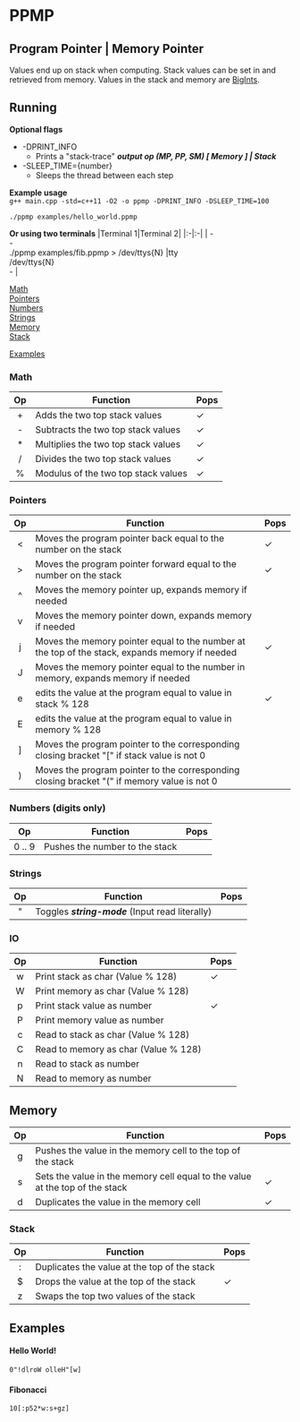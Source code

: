 # PPMP
## Program Pointer | Memory Pointer
Values end up on stack when computing. Stack values can be set in and retrieved from memory.
Values in the stack and memory are [BigInts](https://github.com/rgroshanrg/bigint).

## Running 
**Optional flags**
* -DPRINT_INFO
  * Prints a "stack-trace" ***output op (MP, PP, SM) [ Memory ] | Stack***
* -SLEEP_TIME={number}
  * Sleeps the thread between each step

**Example usage**  
`g++ main.cpp -std=c++11 -O2 -o ppmp -DPRINT_INFO -DSLEEP_TIME=100`

`./ppmp examples/hello_world.ppmp`  

**Or using two terminals**
|Terminal 1|Terminal 2|
|:-|:-|
| -<br>-<br>./ppmp examples/fib.ppmp > /dev/ttys{N} |tty<br>/dev/ttys{N}<br>- |

[Math](#math)  
[Pointers](#pointers)  
[Numbers](#numbers)  
[Strings](#strings)  
[Memory](#memory)  
[Stack](#stack)

[Examples](#examples)  

### Math
| Op | Function | Pops |
|:-:|---|---|
|+|Adds the two top stack values|&check;|
|-|Subtracts the two top stack values|&check;|
|*|Multiplies the two top stack values|&check;|
|/|Divides the two top stack values|&check;|
|%|Modulus of the two top stack values|&check;|

### Pointers
| Op | Function | Pops |
|:-:|---|---|
|<|Moves the program pointer back equal to the number on the stack|&check;|
|>|Moves the program pointer forward equal to the number on the stack|&check;|
|^|Moves the memory pointer up, expands memory if needed||
|v|Moves the memory pointer down, expands memory if needed||
|j|Moves the memory pointer equal to the number at the top of the stack, expands memory if needed|&check;|
|J|Moves the memory pointer equal to the number in memory, expands memory if needed||
|e|edits the value at the program equal to value in stack % 128|&check;|
|E|edits the value at the program equal to value in memory % 128||
|]|Moves the program pointer to the corresponding closing bracket "[" if stack value is not 0||
|)|Moves the program pointer to the corresponding closing bracket "(" if memory value is not 0||

### Numbers (digits only)
| Op | Function | Pops |
|:-:|---|---|
|0 .. 9|Pushes the number to the stack||

### Strings
| Op | Function | Pops |
|:-:|---|---|
|"| Toggles _**string-mode**_ (Input read literally)||

### IO
| Op | Function | Pops |
|:-:|---|---|
|w|Print stack as char (Value % 128)|&check;|
|W|Print memory as char (Value % 128)||
|p|Print stack value as number|&check;|
|P|Print memory value as number||
|c|Read to stack as char (Value % 128)||
|C|Read to memory as char (Value % 128)||
|n|Read to stack as number ||
|N|Read to memory as number ||

## Memory
| Op | Function | Pops |
|:-:|---|---|
|g|Pushes the value in the memory cell to the top of the stack||
|s|Sets the value in the memory cell equal to the value at the top of the stack|&check;|
|d|Duplicates the value in the memory cell |&check;|

### Stack
| Op | Function | Pops |
|:-:|---|---|
|:|Duplicates the value at the top of the stack||
|$|Drops the value at the top of the stack|&check;|
|z|Swaps the top two values of the stack||

## Examples
#### Hello World!
`0"!dlroW olleH"[w]`

#### Fibonacci
`10[:p52*w:s+gz]`